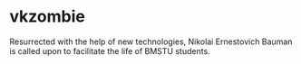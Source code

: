 # vkzombie
Resurrected with the help of new technologies, Nikolai Ernestovich Bauman is called upon to facilitate the life of BMSTU students.
